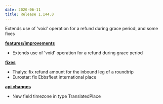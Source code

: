 ```yaml
---
date: 2020-06-11
title: Release 1.144.0
---
```

Extends use of 'void' operation for a refund during grace period, and some fixes

<!--more-->

**<u>features/improvements</u>**

- Extends use of 'void' operation for a refund during grace period

**<u>fixes</u>**

- Thalys: fix refund amount for the inbound leg of a roundtrip
- Eurostar: fix Ebbsfleet international place 

**<u>api changes</u>**

- New field timezone in type TranslatedPlace


  
